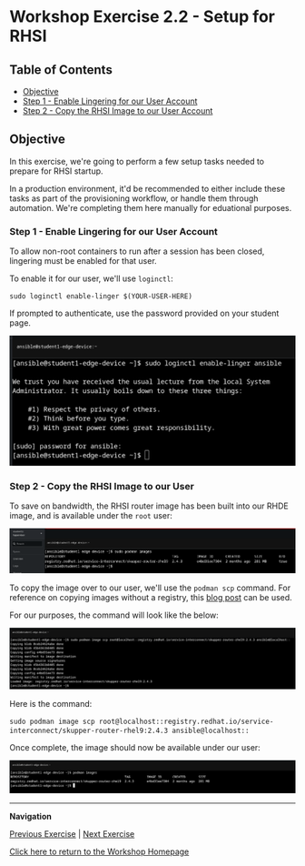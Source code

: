 # Workshop Exercise 2.2 - Setup for RHSI

## Table of Contents

* [Objective](#objective)
* [Step 1 - Enable Lingering for our User Account](#step-1---reviewing-the-code-repo-location)
* [Step 2 - Copy the RHSI Image to our User Account](#step-2---cloning-your-code-repo)

## Objective

In this exercise, we're going to perform a few setup tasks needed to prepare for RHSI startup.

In a production environment, it'd be recommended to either include these tasks as part of the provisioning workflow, or handle them through automation. We're completing them here manually for eduational purposes.

### Step 1 - Enable Lingering for our User Account

To allow non-root containers to run after a session has been closed, lingering must be enabled for that user. 

To enable it for our user, we'll use `loginctl`:
```
sudo loginctl enable-linger $(YOUR-USER-HERE)
```

If prompted to authenticate, use the password provided on your student page.

![Enable Lingering](../images/enable-lingering.png)

### Step 2 - Copy the RHSI Image to our User

To save on bandwidth, the RHSI router image has been built into our RHDE image, and is available under the `root` user:

![Root RHSI Image](../images/root-rhsi-image.png)

To copy the image over to our user, we'll use the `podman scp` command. For reference on copying images without a registry, this [blog post](https://www.redhat.com/sysadmin/podman-transfer-container-images-without-registry) can be used.

For our purposes, the command will look like the below:

![Copy RHSI Image](../images/copy-rhsi-iamge.png)

Here is the command: 
```
sudo podman image scp root@localhost::registry.redhat.io/service-interconnect/skupper-router-rhel9:2.4.3 ansible@localhost::
```

Once complete, the image should now be available under our user:

![Our RHSI Image](../images/user-specific-rhsi-image.png)

---
**Navigation**

[Previous Exercise](../2.1-ocp-auth/) | [Next Exercise](../2.3-link-rhsi/)

[Click here to return to the Workshop Homepage](../README.md)
